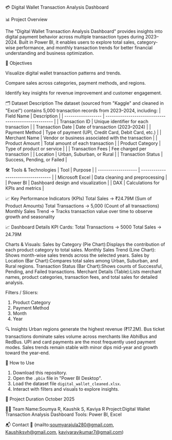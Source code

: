 💳 Digital Wallet Transaction Analysis Dashboard

📊 Project Overview

The "Digital Wallet Transaction Analysis Dashboard" provides insights into digital payment behavior across multiple transaction types during 2023–2024.
Built in Power BI, it enables users to explore total sales, category-wise performance, and monthly transaction trends for better financial understanding and business optimization.

🎯 Objectives

Visualize digital wallet transaction patterns and trends.

Compare sales across categories, payment methods, and regions.

Identify key insights for revenue improvement and customer engagement.

🗂️ Dataset Description
The dataset (sourced from "Kaggle" and cleaned in "Excel") contains 5,000 transaction records from 2023–2024, including:
| Field Name         | Description                                          |
| ------------------ | ---------------------------------------------------- |
| Transaction ID     | Unique identifier for each transaction               |
| Transaction Date   | Date of transaction (2023–2024)                      |
| Payment Method     | Type of payment (UPI, Credit Card, Debit Card, etc.) |
| Merchant Name      | Vendor or business associated with the transaction   |
| Product Amount     | Total amount of each transaction                     |
| Product Category   | Type of product or service                           |                    |
| Transaction Fees   | Fee charged per transaction                          |
| Location           | Urban, Suburban, or Rural                            |
| Transaction Status | Success, Pending, or Failed                          |

🛠️ Tools & Technologies
| Tool                | Purpose                            |
| ------------------- | ---------------------------------- |
| Microsoft Excel     | Data cleaning and preprocessing    |
| Power BI            | Dashboard design and visualization |
| DAX                 | Calculations for KPIs and metrics  |

📈 Key Performance Indicators (KPIs)
Total Sales → ₹24.79M (Sum of Product Amounts)
Total Transactions → 5,000 (Count of all transactions)
Monthly Sales Trend → Tracks transaction value over time to observe growth and seasonality

📈 Dashboard Details
KPI Cards:
Total Transactions → 5000
Total Sales → 24.79M    

Charts & Visuals:
Sales by Category (Pie Chart):Displays the contribution of each product category to total sales.
Monthly Sales Trend (Line Chart): Shows month-wise sales trends across the selected years.
Sales by Location (Bar Chart):Compares total sales among Urban, Suburban, and Rural regions.
Transaction Status (Bar Chart):Shows counts of Successful, Pending, and Failed transactions.
Merchant Details (Table):Lists merchant names, product categories, transaction fees, and total sales for detailed analysis.

Filters / Slicers:
1. Product Category
2. Payment Method
3. Month
4. Year

🔍 Insights
Urban regions generate the highest revenue (₹17.2M).
Bus ticket transactions dominate sales volume across merchants like AbhiBus and RedBus.
UPI and card payments are the most frequently used payment modes.
Sales trends remain stable with minor dips mid-year and growth toward the year-end.

🚀 How to Use
1. Download this repository.
2. Open the `.pbix` file in "Power BI Desktop".
3. Load the dataset file `digital_wallet_cleaned.xlsx`.
4. Interact with filters and visuals to explore insights.

📅 Project Duration
October 2025

👩‍💻 Team
Name:Soumya R, Kaushik S, Kaviya R
Project:Digital Wallet Transaction Analysis Dashboard
Tools: Power BI, Excel

📬 Contact
📧 (mailto:soumyarajula280@gmail.com,
Kaushiksvh@gmail.com,
kaviyaravikumar7@gmail.com)


